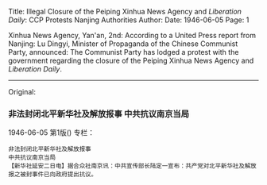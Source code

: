 Title: Illegal Closure of the Peiping Xinhua News Agency and *Liberation Daily*: CCP Protests Nanjing Authorities
Author:
Date: 1946-06-05
Page: 1

Xinhua News Agency, Yan'an, 2nd: According to a United Press report from Nanjing: Lu Dingyi, Minister of Propaganda of the Chinese Communist Party, announced: The Communist Party has lodged a protest with the government regarding the closure of the Peiping Xinhua News Agency and *Liberation Daily*.



<hr /> 

Original: 


### 非法封闭北平新华社及解放报事  中共抗议南京当局

1946-06-05
第1版()
专栏：

    非法封闭北平新华社及解放报事
    中共抗议南京当局
    【新华社延安二日电】据合众社南京讯：中共宣传部长陆定一宣布：共产党对北平新华社及解放报之被封事件已向政府提出抗议。
